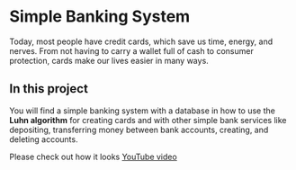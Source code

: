 # **Simple Banking System**

Today, most people have credit cards, which save us time, energy, and nerves. From not having to carry a wallet full of cash to consumer protection, cards make our lives easier in many ways. 

## In this project

You will find a simple banking system with a database in how to use the **Luhn algorithm** for creating cards and with other simple bank services like depositing, transferring money between bank accounts, creating, and deleting accounts.

Please check out how it looks
[YouTube video](bit.ly/36gDYCT)
